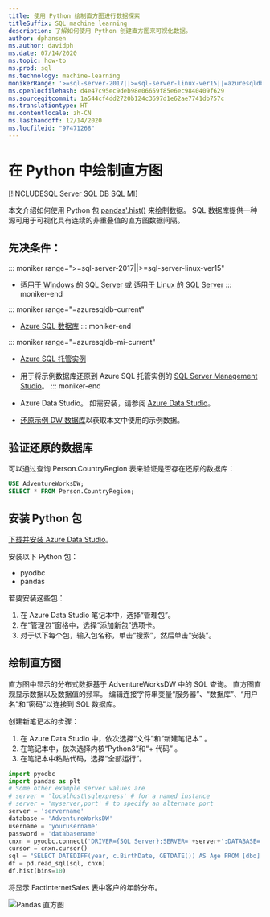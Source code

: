 ```yaml
---
title: 使用 Python 绘制直方图进行数据探索
titleSuffix: SQL machine learning
description: 了解如何使用 Python 创建直方图来可视化数据。
author: dphansen
ms.author: davidph
ms.date: 07/14/2020
ms.topic: how-to
ms.prod: sql
ms.technology: machine-learning
monikerRange: '>=sql-server-2017||>=sql-server-linux-ver15||=azuresqldb-mi-current||=azuresqldb-current'
ms.openlocfilehash: d4e47c95ec9deb98e06659f85e6ec9840409f629
ms.sourcegitcommit: 1a544cf4dd2720b124c3697d1e62ae7741db757c
ms.translationtype: HT
ms.contentlocale: zh-CN
ms.lasthandoff: 12/14/2020
ms.locfileid: "97471268"
---
```

# <a name="plot-histograms-in-python"></a>在 Python 中绘制直方图 
[!INCLUDE[SQL Server SQL DB SQL MI](../../includes/applies-to-version/sql-asdb-asdbmi.md)]

本文介绍如何使用 Python 包 [pandas'.hist()](https://pandas.pydata.org/pandas-docs/stable/reference/api/pandas.DataFrame.hist.html) 来绘制数据。 SQL 数据库提供一种源可用于可视化具有连续的非重叠值的直方图数据间隔。

## <a name="prerequisites"></a>先决条件：

::: moniker range=">=sql-server-2017||>=sql-server-linux-ver15"
* [适用于 Windows 的 SQL Server](../../database-engine/install-windows/install-sql-server.md) 或 [适用于 Linux 的 SQL Server](../../linux/sql-server-linux-overview.md)
::: moniker-end

::: moniker range="=azuresqldb-current"
* [Azure SQL 数据库](/azure/sql-database/sql-database-get-started-portal)
::: moniker-end

::: moniker range="=azuresqldb-mi-current"
* [Azure SQL 托管实例](/azure/azure-sql/managed-instance/instance-create-quickstart)

* 用于将示例数据库还原到 Azure SQL 托管实例的 [SQL Server Management Studio](../../ssms/download-sql-server-management-studio-ssms.md)。
::: moniker-end

* Azure Data Studio。 如需安装，请参阅 [Azure Data Studio](../../azure-data-studio/what-is.md)。

* [还原示例 DW 数据库](../../samples/adventureworks-install-configure.md)以获取本文中使用的示例数据。

## <a name="verify-restored-database"></a>验证还原的数据库

可以通过查询 Person.CountryRegion 表来验证是否存在还原的数据库：
```sql
USE AdventureWorksDW;
SELECT * FROM Person.CountryRegion;
```
  
## <a name="install-python-packages"></a>安装 Python 包

[下载并安装 Azure Data Studio](../../azure-data-studio/download-azure-data-studio.md)。

安装以下 Python 包：
  * pyodbc
  * pandas

  若要安装这些包：

  1. 在 Azure Data Studio 笔记本中，选择“管理包”。
  2. 在“管理包”窗格中，选择“添加新包”选项卡。
  3. 对于以下每个包，输入包名称，单击“搜索”，然后单击“安装”。

## <a name="plot-histogram"></a>绘制直方图

直方图中显示的分布式数据基于 AdventureWorksDW 中的 SQL 查询。 直方图直观显示数据以及数据值的频率。 编辑连接字符串变量“服务器”、“数据库”、“用户名”和“密码”以连接到 SQL 数据库。

创建新笔记本的步骤：

1. 在 Azure Data Studio 中，依次选择“文件”和”新建笔记本” 。
2. 在笔记本中，依次选择内核“Python3”和“+ 代码” 。
3. 在笔记本中粘贴代码，选择“全部运行”。

```python
import pyodbc 
import pandas as plt
# Some other example server values are
# server = 'localhost\sqlexpress' # for a named instance
# server = 'myserver,port' # to specify an alternate port
server = 'servername' 
database = 'AdventureWorksDW' 
username = 'yourusername' 
password = 'databasename'  
cnxn = pyodbc.connect('DRIVER={SQL Server};SERVER='+server+';DATABASE='+database+';UID='+username+';PWD='+ password)
cursor = cnxn.cursor()
sql = "SELECT DATEDIFF(year, c.BirthDate, GETDATE()) AS Age FROM [dbo].[FactInternetSales] s INNER JOIN dbo.DimCustomer c ON s.CustomerKey = c.CustomerKey"
df = pd.read_sql(sql, cnxn)
df.hist(bins=10)
```

将显示 FactInternetSales 表中客户的年龄分布。

![Pandas 直方图](./media/python-histogram.png)
